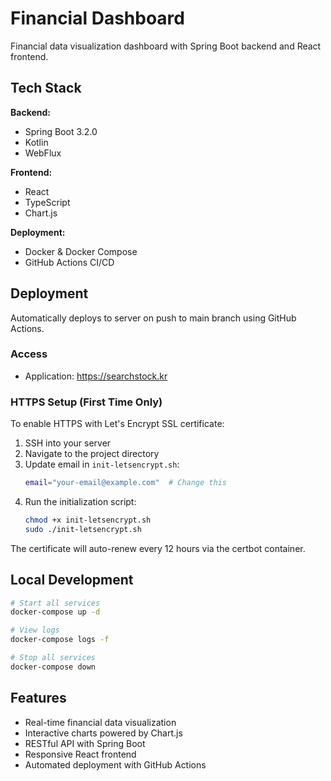 # Financial Dashboard

Financial data visualization dashboard with Spring Boot backend and React frontend.

## Tech Stack

**Backend:**
- Spring Boot 3.2.0
- Kotlin
- WebFlux

**Frontend:**
- React
- TypeScript
- Chart.js

**Deployment:**
- Docker & Docker Compose
- GitHub Actions CI/CD

## Deployment

Automatically deploys to server on push to main branch using GitHub Actions.

### Access
- Application: https://searchstock.kr

### HTTPS Setup (First Time Only)

To enable HTTPS with Let's Encrypt SSL certificate:

1. SSH into your server
2. Navigate to the project directory
3. Update email in `init-letsencrypt.sh`:
   ```bash
   email="your-email@example.com"  # Change this
   ```
4. Run the initialization script:
   ```bash
   chmod +x init-letsencrypt.sh
   sudo ./init-letsencrypt.sh
   ```

The certificate will auto-renew every 12 hours via the certbot container.

## Local Development

```bash
# Start all services
docker-compose up -d

# View logs
docker-compose logs -f

# Stop all services
docker-compose down
```

## Features

- Real-time financial data visualization
- Interactive charts powered by Chart.js
- RESTful API with Spring Boot
- Responsive React frontend
- Automated deployment with GitHub Actions
